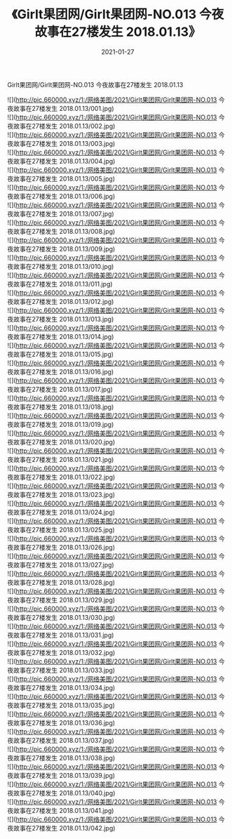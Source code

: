 ﻿---
layout: post
title:  《Girlt果团网/Girlt果团网-NO.013 今夜故事在27楼发生 2018.01.13》
date:   2021-01-27
img: http://pic.660000.xyz/1:/网络美图/2021/Girlt果团网/Girlt果团网-NO.013 今夜故事在27楼发生 2018.01.13/000.jpg
categories: [美女, 清纯, 唯美]
---

Girlt果团网/Girlt果团网-NO.013 今夜故事在27楼发生 2018.01.13

 ![](http://pic.660000.xyz/1:/网络美图/2021/Girlt果团网/Girlt果团网-NO.013 今夜故事在27楼发生 2018.01.13/001.jpg) <br>![](http://pic.660000.xyz/1:/网络美图/2021/Girlt果团网/Girlt果团网-NO.013 今夜故事在27楼发生 2018.01.13/002.jpg) <br>![](http://pic.660000.xyz/1:/网络美图/2021/Girlt果团网/Girlt果团网-NO.013 今夜故事在27楼发生 2018.01.13/003.jpg) <br>![](http://pic.660000.xyz/1:/网络美图/2021/Girlt果团网/Girlt果团网-NO.013 今夜故事在27楼发生 2018.01.13/004.jpg) <br>![](http://pic.660000.xyz/1:/网络美图/2021/Girlt果团网/Girlt果团网-NO.013 今夜故事在27楼发生 2018.01.13/005.jpg) <br>![](http://pic.660000.xyz/1:/网络美图/2021/Girlt果团网/Girlt果团网-NO.013 今夜故事在27楼发生 2018.01.13/006.jpg) <br>![](http://pic.660000.xyz/1:/网络美图/2021/Girlt果团网/Girlt果团网-NO.013 今夜故事在27楼发生 2018.01.13/007.jpg) <br>![](http://pic.660000.xyz/1:/网络美图/2021/Girlt果团网/Girlt果团网-NO.013 今夜故事在27楼发生 2018.01.13/008.jpg) <br>![](http://pic.660000.xyz/1:/网络美图/2021/Girlt果团网/Girlt果团网-NO.013 今夜故事在27楼发生 2018.01.13/009.jpg) <br>![](http://pic.660000.xyz/1:/网络美图/2021/Girlt果团网/Girlt果团网-NO.013 今夜故事在27楼发生 2018.01.13/010.jpg) <br>![](http://pic.660000.xyz/1:/网络美图/2021/Girlt果团网/Girlt果团网-NO.013 今夜故事在27楼发生 2018.01.13/011.jpg) <br>![](http://pic.660000.xyz/1:/网络美图/2021/Girlt果团网/Girlt果团网-NO.013 今夜故事在27楼发生 2018.01.13/012.jpg) <br>![](http://pic.660000.xyz/1:/网络美图/2021/Girlt果团网/Girlt果团网-NO.013 今夜故事在27楼发生 2018.01.13/013.jpg) <br>![](http://pic.660000.xyz/1:/网络美图/2021/Girlt果团网/Girlt果团网-NO.013 今夜故事在27楼发生 2018.01.13/014.jpg) <br>![](http://pic.660000.xyz/1:/网络美图/2021/Girlt果团网/Girlt果团网-NO.013 今夜故事在27楼发生 2018.01.13/015.jpg) <br>![](http://pic.660000.xyz/1:/网络美图/2021/Girlt果团网/Girlt果团网-NO.013 今夜故事在27楼发生 2018.01.13/016.jpg) <br>![](http://pic.660000.xyz/1:/网络美图/2021/Girlt果团网/Girlt果团网-NO.013 今夜故事在27楼发生 2018.01.13/017.jpg) <br>![](http://pic.660000.xyz/1:/网络美图/2021/Girlt果团网/Girlt果团网-NO.013 今夜故事在27楼发生 2018.01.13/018.jpg) <br>![](http://pic.660000.xyz/1:/网络美图/2021/Girlt果团网/Girlt果团网-NO.013 今夜故事在27楼发生 2018.01.13/019.jpg) <br>![](http://pic.660000.xyz/1:/网络美图/2021/Girlt果团网/Girlt果团网-NO.013 今夜故事在27楼发生 2018.01.13/020.jpg) <br>![](http://pic.660000.xyz/1:/网络美图/2021/Girlt果团网/Girlt果团网-NO.013 今夜故事在27楼发生 2018.01.13/021.jpg) <br>![](http://pic.660000.xyz/1:/网络美图/2021/Girlt果团网/Girlt果团网-NO.013 今夜故事在27楼发生 2018.01.13/022.jpg) <br>![](http://pic.660000.xyz/1:/网络美图/2021/Girlt果团网/Girlt果团网-NO.013 今夜故事在27楼发生 2018.01.13/023.jpg) <br>![](http://pic.660000.xyz/1:/网络美图/2021/Girlt果团网/Girlt果团网-NO.013 今夜故事在27楼发生 2018.01.13/024.jpg) <br>![](http://pic.660000.xyz/1:/网络美图/2021/Girlt果团网/Girlt果团网-NO.013 今夜故事在27楼发生 2018.01.13/025.jpg) <br>![](http://pic.660000.xyz/1:/网络美图/2021/Girlt果团网/Girlt果团网-NO.013 今夜故事在27楼发生 2018.01.13/026.jpg) <br>![](http://pic.660000.xyz/1:/网络美图/2021/Girlt果团网/Girlt果团网-NO.013 今夜故事在27楼发生 2018.01.13/027.jpg) <br>![](http://pic.660000.xyz/1:/网络美图/2021/Girlt果团网/Girlt果团网-NO.013 今夜故事在27楼发生 2018.01.13/028.jpg) <br>![](http://pic.660000.xyz/1:/网络美图/2021/Girlt果团网/Girlt果团网-NO.013 今夜故事在27楼发生 2018.01.13/029.jpg) <br>![](http://pic.660000.xyz/1:/网络美图/2021/Girlt果团网/Girlt果团网-NO.013 今夜故事在27楼发生 2018.01.13/030.jpg) <br>![](http://pic.660000.xyz/1:/网络美图/2021/Girlt果团网/Girlt果团网-NO.013 今夜故事在27楼发生 2018.01.13/031.jpg) <br>![](http://pic.660000.xyz/1:/网络美图/2021/Girlt果团网/Girlt果团网-NO.013 今夜故事在27楼发生 2018.01.13/032.jpg) <br>![](http://pic.660000.xyz/1:/网络美图/2021/Girlt果团网/Girlt果团网-NO.013 今夜故事在27楼发生 2018.01.13/033.jpg) <br>![](http://pic.660000.xyz/1:/网络美图/2021/Girlt果团网/Girlt果团网-NO.013 今夜故事在27楼发生 2018.01.13/034.jpg) <br>![](http://pic.660000.xyz/1:/网络美图/2021/Girlt果团网/Girlt果团网-NO.013 今夜故事在27楼发生 2018.01.13/035.jpg) <br>![](http://pic.660000.xyz/1:/网络美图/2021/Girlt果团网/Girlt果团网-NO.013 今夜故事在27楼发生 2018.01.13/036.jpg) <br>![](http://pic.660000.xyz/1:/网络美图/2021/Girlt果团网/Girlt果团网-NO.013 今夜故事在27楼发生 2018.01.13/037.jpg) <br>![](http://pic.660000.xyz/1:/网络美图/2021/Girlt果团网/Girlt果团网-NO.013 今夜故事在27楼发生 2018.01.13/038.jpg) <br>![](http://pic.660000.xyz/1:/网络美图/2021/Girlt果团网/Girlt果团网-NO.013 今夜故事在27楼发生 2018.01.13/039.jpg) <br>![](http://pic.660000.xyz/1:/网络美图/2021/Girlt果团网/Girlt果团网-NO.013 今夜故事在27楼发生 2018.01.13/040.jpg) <br>![](http://pic.660000.xyz/1:/网络美图/2021/Girlt果团网/Girlt果团网-NO.013 今夜故事在27楼发生 2018.01.13/041.jpg) <br>![](http://pic.660000.xyz/1:/网络美图/2021/Girlt果团网/Girlt果团网-NO.013 今夜故事在27楼发生 2018.01.13/042.jpg) <br>